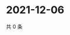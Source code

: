 # 2021-12-06

共 0 条

<!-- BEGIN WEIBO -->
<!-- 最后更新时间 Mon Dec 06 2021 06:13:25 GMT+0800 (China Standard Time) -->

<!-- END WEIBO -->
